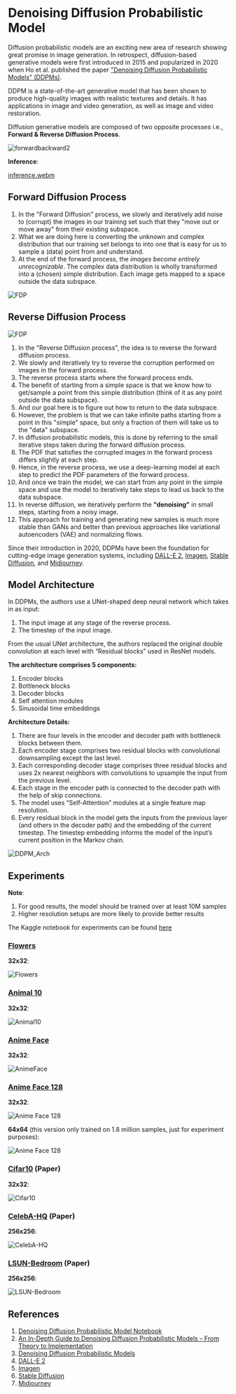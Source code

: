# Denoising Diffusion Probabilistic Model

Diffusion probabilistic models are an exciting new area of research showing great promise in image generation. In retrospect, diffusion-based generative models were first introduced in 2015 and popularized in 2020 when Ho et al. published the paper ["Denoising Diffusion Probabilistic Models" (DDPMs)](https://arxiv.org/abs/2006.11239).

DDPM is a state-of-the-art generative model that has been shown to produce high-quality images with realistic textures and details. It has applications in image and video generation, as well as image and video restoration.

Diffusion generative models are composed of two opposite processes i.e., **Forward & Reverse Diffusion Process**.

![forwardbackward2](images/denoising-diffusion-probabilistic-models-forward_and_backward_equations.png)

**Inference**:

[inference.webm](https://user-images.githubusercontent.com/57580923/230726862-7a1fb188-1c50-4551-8da4-e5dbf6ffbd58.webm)

## Forward Diffusion Process

1. In the "Forward Diffusion" process, we slowly and iteratively add noise to (corrupt) the images in our training set such that they "move out or move away" from their existing subspace.
2. What we are doing here is converting the unknown and complex distribution that our training set belongs to into one that is easy for us to sample a (data) point from and understand.
3. At the end of the forward process, the *images become entirely unrecognizable*. The complex data distribution is wholly transformed into a (chosen) simple distribution. Each image gets mapped to a space outside the data subspace.

![FDP](images/denoising-diffusion-probabilistic-models_forward_process_changing_distribution.png)

## Reverse Diffusion Process

![FDP](images/denoising-diffusion-probabilistic-models_moving_from_simple_to_data_space-1.png)

1. In the "Reverse Diffusion process", the idea is to reverse the forward diffusion process.
2. We slowly and iteratively try to reverse the corruption performed on images in the forward process.
3. The reverse process starts where the forward process ends.
4. The benefit of starting from a simple space is that we know how to get/sample a point from this simple distribution (think of it as any point outside the data subspace).
5. And our goal here is to figure out how to return to the data subspace.
6. However, the problem is that we can take infinite paths starting from a point in this "simple" space, but only a fraction of them will take us to the "data" subspace.
7. In diffusion probabilistic models, this is done by referring to the small iterative steps taken during the forward diffusion process.
8. The PDF that satisfies the corrupted images in the forward process differs slightly at each step.
9. Hence, in the reverse process, we use a deep-learning model at each step to predict the PDF parameters of the forward process.
10. And once we train the model, we can start from any point in the simple space and use the model to iteratively take steps to lead us back to the data subspace.
11. In reverse diffusion, we iteratively perform the **"denoising"** in small steps, starting from a noisy image.
12. This approach for training and generating new samples is much more stable than GANs and better than previous approaches like variational autoencoders (VAE) and normalizing flows.

Since their introduction in 2020, DDPMs have been the foundation for cutting-edge image generation systems, including [DALL-E 2](https://openai.com/product/dall-e-2), [Imagen](https://imagen.research.google/), [Stable Diffusion](https://github.com/Stability-AI/stablediffusion), and [Midjourney](https://midjourney.com/).

## Model Architecture

In DDPMs, the authors use a UNet-shaped deep neural network which takes in as input:

1. The input image at any stage of the reverse process.
2. The timestep of the input image.

From the usual UNet architecture, the authors replaced the original double convolution at each level with “Residual blocks” used in ResNet models.

**The architecture comprises 5 components:**

1. Encoder blocks
2. Bottleneck blocks
3. Decoder blocks
4. Self attention modules
5. Sinusoidal time embeddings

**Architecture Details:**

1. There are four levels in the encoder and decoder path with bottleneck blocks between them.
2. Each encoder stage comprises two residual blocks with convolutional downsampling except the last level.
3. Each corresponding decoder stage comprises three residual blocks and uses 2x nearest neighbors with convolutions to upsample the input from the previous level.
4. Each stage in the encoder path is connected to the decoder path with the help of skip connections.
5. The model uses “Self-Attention” modules at a single feature map resolution.
6. Every residual block in the model gets the inputs from the previous layer (and others in the decoder path) and the embedding of the current timestep. The timestep embedding informs the model of the input’s current position in the Markov chain.

![DDPM_Arch](images/denoising-diffusion-probabilistic-models_UNet_model_architecture.png)

## Experiments

**Note**:

1. For good results, the model should be trained over at least 10M samples
2. Higher resolution setups are more likely to provide better results

The Kaggle notebook for experiments can be found [here](https://www.kaggle.com/code/binh234/denoising-diffusion-probabilistic-model)

### [Flowers](https://www.kaggle.com/datasets/alxmamaev/flowers-recognition/versions/2)

**32x32**:

![Flowers](images/flowers_32x32.png)

### [Animal 10](https://www.kaggle.com/datasets/alessiocorrado99/animals10)

**32x32**:

![Animal10](images/animal10_32x32.png)

### [Anime Face](https://www.kaggle.com/datasets/splcher/animefacedataset/versions/3)

**32x32**:

![AnimeFace](images/animeface_32x32_6m.png)

### [Anime Face 128](https://www.kaggle.com/datasets/splcher/animefacedataset/versions/3)

**32x32**:

![Anime Face 128](images/animeface128_32x32_6m.png)

**64x64** (this version only trained on 1.8 million samples, just for experiment purposes):

![Anime Face 128](images/animeface128_64x64_1.8m.png)

### [Cifar10](https://www.cs.toronto.edu/~kriz/cifar.html) (Paper)

**32x32**:

![Cifar10](images/cifar10_32x32.png)

### [CelebA-HQ](https://www.kaggle.com/datasets/lamsimon/celebahq) (Paper)

**256x256**:

![CelebA-HQ](images/CelebA-HQ_256x256.png)

### [LSUN-Bedroom](https://www.yf.io/p/lsun) (Paper)

**256x256**:

![LSUN-Bedroom](images/LSUN_bedroom_256x256.png)

## References

1. [Denoising Diffusion Probabilistic Model Notebook](https://www.kaggle.com/code/binh234/denoising-diffusion-probabilistic-model)
2. [An In-Depth Guide to Denoising Diffusion Probabilistic Models – From Theory to Implementation](https://learnopencv.com/denoising-diffusion-probabilistic-models/#modified-forward-diffusion-kernel)
3. [Denoising Diffusion Probabilistic Models](https://arxiv.org/abs/2006.11239)
4. [DALL-E 2](https://openai.com/product/dall-e-2)
5. [Imagen](https://imagen.research.google/)
6. [Stable Diffusion](https://github.com/Stability-AI/stablediffusion)
7. [Midjourney](https://midjourney.com/)
